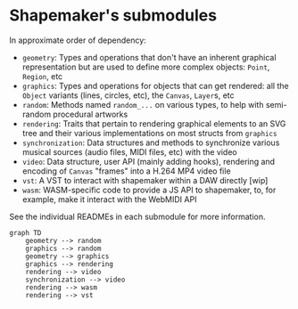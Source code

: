 # Shapemaker's submodules

In approximate order of dependency:

- `geometry`: Types and operations that don't have an inherent graphical representation but are used to define more complex objects: `Point`, `Region`, etc
- `graphics`: Types and operations for objects that can get rendered: all the `Object` variants (lines, circles, etc), the `Canvas`, `Layer`s, etc
- `random`: Methods named `random_...` on various types, to help with semi-random procedural artworks
- `rendering`: Traits that pertain to rendering graphical elements to an SVG tree and their various implementations on most structs from `graphics`
- `synchronization`: Data structures and methods to synchronize various musical sources (audio files, MIDI files, etc) with the video
- `video`: Data structure, user API (mainly adding hooks), rendering and encoding of `Canvas` "frames" into a H.264 MP4 video file
- `vst`: A VST to interact with shapemaker within a DAW directly [wip]
- `wasm`: WASM-specific code to provide a JS API to shapemaker, to, for example, make it interact with the WebMIDI API 

See the individual READMEs in each submodule for more information.

```mermaid
graph TD
    geometry --> random
    graphics --> random
    geometry --> graphics
    graphics --> rendering
    rendering --> video
    synchronization --> video
    rendering --> wasm
    rendering --> vst
```
